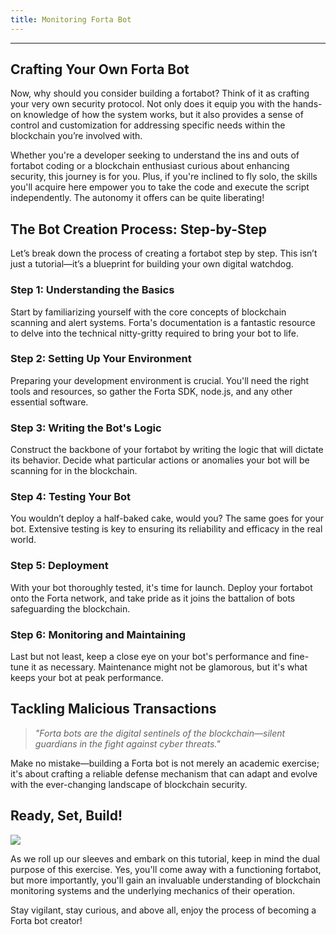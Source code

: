 ```yaml
---
title: Monitoring Forta Bot
---
```


---

## Crafting Your Own Forta Bot

Now, why should you consider building a fortabot? Think of it as crafting your very own security protocol. Not only does it equip you with the hands-on knowledge of how the system works, but it also provides a sense of control and customization for addressing specific needs within the blockchain you’re involved with.

Whether you're a developer seeking to understand the ins and outs of fortabot coding or a blockchain enthusiast curious about enhancing security, this journey is for you. Plus, if you're inclined to fly solo, the skills you'll acquire here empower you to take the code and execute the script independently. The autonomy it offers can be quite liberating!

## The Bot Creation Process: Step-by-Step

Let’s break down the process of creating a fortabot step by step. This isn’t just a tutorial—it’s a blueprint for building your own digital watchdog.

### Step 1: Understanding the Basics

Start by familiarizing yourself with the core concepts of blockchain scanning and alert systems. Forta's documentation is a fantastic resource to delve into the technical nitty-gritty required to bring your bot to life.

### Step 2: Setting Up Your Environment

Preparing your development environment is crucial. You'll need the right tools and resources, so gather the Forta SDK, node.js, and any other essential software.

### Step 3: Writing the Bot's Logic

Construct the backbone of your fortabot by writing the logic that will dictate its behavior. Decide what particular actions or anomalies your bot will be scanning for in the blockchain.

### Step 4: Testing Your Bot

You wouldn’t deploy a half-baked cake, would you? The same goes for your bot. Extensive testing is key to ensuring its reliability and efficacy in the real world.

### Step 5: Deployment

With your bot thoroughly tested, it's time for launch. Deploy your fortabot onto the Forta network, and take pride as it joins the battalion of bots safeguarding the blockchain.

### Step 6: Monitoring and Maintaining

Last but not least, keep a close eye on your bot's performance and fine-tune it as necessary. Maintenance might not be glamorous, but it's what keeps your bot at peak performance.

## Tackling Malicious Transactions

> _"Forta bots are the digital sentinels of the blockchain—silent guardians in the fight against cyber threats."_

Make no mistake—building a Forta bot is not merely an academic exercise; it's about crafting a reliable defense mechanism that can adapt and evolve with the ever-changing landscape of blockchain security.

## Ready, Set, Build!

![](https://cdn.videotap.com/618/screenshots/ptNMf1DCb9KvpBLQcrTe-46.8.png)

As we roll up our sleeves and embark on this tutorial, keep in mind the dual purpose of this exercise. Yes, you'll come away with a functioning fortabot, but more importantly, you'll gain an invaluable understanding of blockchain monitoring systems and the underlying mechanics of their operation.

Stay vigilant, stay curious, and above all, enjoy the process of becoming a Forta bot creator!

